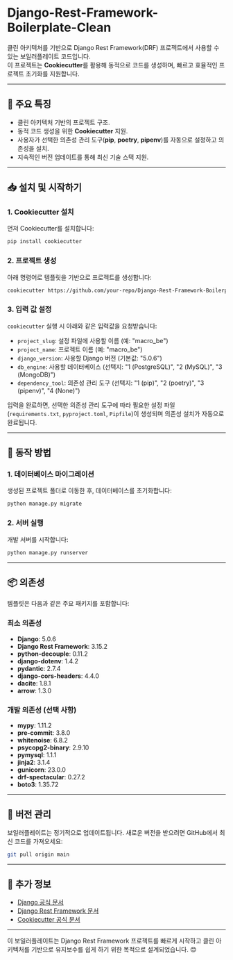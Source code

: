 # Django-Rest-Framework-Boilerplate-Clean

클린 아키텍처를 기반으로 Django Rest Framework(DRF) 프로젝트에서 사용할 수 있는 보일러플레이트 코드입니다.  
이 프로젝트는 **Cookiecutter**를 활용해 동적으로 코드를 생성하며, 빠르고 효율적인 프로젝트 초기화를 지원합니다.

---

## 🔧 주요 특징

- 클린 아키텍처 기반의 프로젝트 구조.
- 동적 코드 생성을 위한 **Cookiecutter** 지원.
- 사용자가 선택한 의존성 관리 도구(**pip**, **poetry**, **pipenv**)를 자동으로 설정하고 의존성을 설치.
- 지속적인 버전 업데이트를 통해 최신 기술 스택 지원.

---

## 📥 설치 및 시작하기

### 1. Cookiecutter 설치

먼저 Cookiecutter를 설치합니다:

```bash
pip install cookiecutter
```

### 2. 프로젝트 생성

아래 명령어로 템플릿을 기반으로 프로젝트를 생성합니다:

```bash
cookiecutter https://github.com/your-repo/Django-Rest-Framework-Boilerplate-Clean.git
```

### 3. 입력 값 설정

`cookiecutter` 실행 시 아래와 같은 입력값을 요청받습니다:

- `project_slug`: 설정 파일에 사용할 이름 (예: "macro_be")
- `project_name`: 프로젝트 이름 (예: "macro_be")
- `django_version`: 사용할 Django 버전 (기본값: "5.0.6")
- `db_engine`: 사용할 데이터베이스 (선택지: "1 (PostgreSQL)", "2 (MySQL)", "3 (MongoDB)")
- `dependency_tool`: 의존성 관리 도구 (선택지: "1 (pip)", "2 (poetry)", "3 (pipenv)", "4 (None)")

입력을 완료하면, 선택한 의존성 관리 도구에 따라 필요한 설정 파일(`requirements.txt`, `pyproject.toml`, `Pipfile`)이 생성되며 의존성 설치가 자동으로 완료됩니다.

---

## 🚀 동작 방법

### 1. 데이터베이스 마이그레이션

생성된 프로젝트 폴더로 이동한 후, 데이터베이스를 초기화합니다:

```bash
python manage.py migrate
```

### 2. 서버 실행

개발 서버를 시작합니다:

```bash
python manage.py runserver
```

---

## 📦 의존성

템플릿은 다음과 같은 주요 패키지를 포함합니다:

### 최소 의존성

- **Django**: 5.0.6
- **Django Rest Framework**: 3.15.2
- **python-decouple**: 0.11.2
- **django-dotenv**: 1.4.2
- **pydantic**: 2.7.4
- **django-cors-headers**: 4.4.0
- **dacite**: 1.8.1
- **arrow**: 1.3.0

### 개발 의존성 (선택 사항)

- **mypy**: 1.11.2
- **pre-commit**: 3.8.0
- **whitenoise**: 6.8.2
- **psycopg2-binary**: 2.9.10
- **pymysql**: 1.1.1
- **jinja2**: 3.1.4
- **gunicorn**: 23.0.0
- **drf-spectacular**: 0.27.2
- **boto3**: 1.35.72

---

## 🔄 버전 관리

보일러플레이트는 정기적으로 업데이트됩니다. 새로운 버전을 받으려면 GitHub에서 최신 코드를 가져오세요:

```bash
git pull origin main
```

---

## 📖 추가 정보

- [Django 공식 문서](https://docs.djangoproject.com/)
- [Django Rest Framework 문서](https://www.django-rest-framework.org/)
- [Cookiecutter 공식 문서](https://cookiecutter.readthedocs.io/)

---

이 보일러플레이트는 Django Rest Framework 프로젝트를 빠르게 시작하고 클린 아키텍처를 기반으로 유지보수를 쉽게 하기 위한 목적으로 설계되었습니다. 😊
